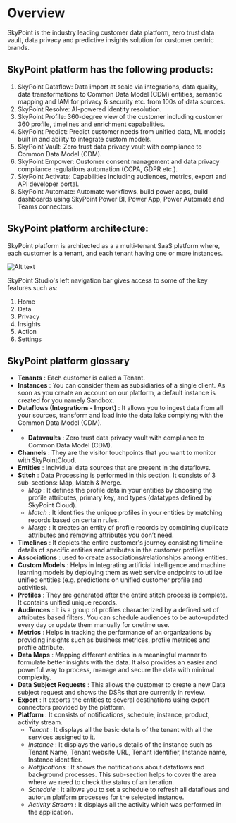 # Overview
SkyPoint is the industry leading customer data platform, zero trust data vault, data privacy and predictive insights solution for customer centric brands.

## SkyPoint platform has the following products:

1.	SkyPoint Dataflow: Data import at scale via integrations, data quality, data transformations to Common Data Model (CDM) entities, semantic mapping and IAM for privacy & security etc. from 100s of data sources. 
2. SkyPoint Resolve: AI-powered identity resolution.
3. SkyPoint Profile: 360-degree view of the customer including customer 360 profile, timelines and enrichment capabalities. 
4. SkyPoint Predict: Predict customer needs from unified data, ML models built in and ability to integrate custom models.
5. SkyPoint Vault: Zero trust data privacy vault with compliance to Common Data Model (CDM). 
6. SkyPoint Empower: Customer consent management and data privacy compliance regulations automation (CCPA, GDPR etc.).
7. SkyPoint Activate: Capabilities including audiences, metrics, export and API developer portal. 
8. SkyPoint Automate: Automate workflows, build power apps, build dashboards using SkyPoint Power BI, Power App, Power Automate and Teams connectors. 

## SkyPoint platform architecture:

SkyPoint platform is architected as a a multi-tenant SaaS platform where, each customer is a tenant, and each tenant having one or more instances.
 
 ![Alt text](https://github.com/skypointcloud/platform/blob/master/docs/doc_snippets/Multitenant.png)
 
SkyPoint Studio's left navigation bar gives access to some of the key features such as:

  1. Home
  2. Data
  3. Privacy
  4. Insights
  5. Action
  6. Settings

## **SkyPoint platform glossary**

- **Tenants** : Each customer is called a Tenant.
- **Instances** : You can consider them as subsidiaries of a single client. As soon as you create an account on our platform, a default instance is created for you namely Sandbox.
- **Dataflows (Integrations - Import)** : It allows you to ingest data from all your sources, transform and load into the data lake complying with the Common Data Model (CDM).
- - **Datavaults** : Zero trust data privacy vault with compliance to Common Data Model (CDM).
- **Channels** : They are the visitor touchpoints that you want to monitor with SkyPointCloud.
- **Entities** : Individual data sources that are present in the dataflows.
- **Stitch** : Data Processing is performed in this section. It consists of 3 sub-sections: Map, Match & Merge.
  - *Map* : It defines the profile data in your entities by choosing the profile attributes, primary key, and types (datatypes defined by SkyPoint Cloud).
  - *Match* : It identifies the unique profiles in your entities by matching records based on certain rules.
  - *Merge* : It creates an entity of profile records by combining duplicate attributes and removing attributes you don’t need.
- **Timelines** : It depicts the entire customer's journey consisting timeline details of  specific entities and attributes in the customer profiles 
- **Associations** : used to create associations/relationships among  entities.
- **Custom Models** : Helps in Integrating artificial intelligence and machine learning models by deploying them as web service endpoints to utilize unified entities (e.g. predictions on unified customer profile and activities).
- **Profiles** : They are  generated after the entire stitch process is complete. It contains unified unique records.
- **Audiences** : It is a group of profiles characterized by a defined set of attributes based filters. You can schedule audiences to be auto-updated every day or update them manually for onetime use.
- **Metrics** : Helps in tracking the performance of an organizations by providing insights such as business metrices, profile metrices and profile attribute. 
- **Data Maps** : Mapping different entities in a meaningful manner to formulate better insights with the data.  It also provides an easier and powerful way to process, manage and secure the data with minimal complexity.
- **Data Subject Requests** : This allows the customer to create a new Data subject request and shows the DSRs that are currently in review.
- **Export** : It exports the entities to several destinations  using export connectors provided by the platform.
- **Platform** : It consists of notifications, schedule, instance, product, activity stream.
  - *Tenant* : It displays all the basic details of the tenant with all the services assigned to it.
  - *Instance* : It displays the various details of the instance such as Tenant Name, Tenant website URL, Tenant identifier, Instance name, Instance identifier.
  - *Notifications* : It shows the notifications about dataflows and background processes. This sub-section helps to cover the area where we need to check the status of an iteration.
  - *Schedule* : It allows you to set a schedule to refresh all dataflows and autorun platform processes for the selected instance.
  - *Activity Stream* : It displays all the activity which was performed in the application.

